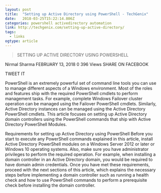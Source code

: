 ```yaml
---
layout: post 
title:  "Setting up Active Directory using PowerShell - TechGenix" 
date:   2018-03-25T15:22:14.806Z 
categories: powershell activedirectory automation
link: http://techgenix.com/setting-up-active-directory/ 
tags:
  - links
ogtype: article 
---
```


> SETTING UP ACTIVE DIRECTORY USING POWERSHELL

Nirmal Sharma FEBRUARY 13, 2018 0 396 Views
SHARE ON FACEBOOK
 
TWEET IT
 
 
 
 

PowerShell is an extremely powerful set of command line tools you can use to manage different aspects of a Windows environment. Most of the roles and features ship with the required PowerShell cmdlets to perform management tasks. For example, complete Windows Failover cluster operation can be managed using the Failover PowerShell cmdlets. Similarly, Active Directory instances can be managed using the Active Directory PowerShell cmdlets. This article focuses on setting up Active Directory domain controllers using the PowerShell commands that ship with Active Directory PowerShell Modules.

Requirements for setting up Active Directory using PowerShell
Before you start to execute any PowerShell commands explained in this article, install Active Directory PowerShell modules on a Windows Server 2012 or later or Windows 10 operating systems. Also, make sure you have administrator privileges to perform the required operation. For example, when installing a domain controller in an Active Directory domain, you would be required to have domain admin credentials. Once you have met these requirements, proceed with the next sections of this article, which explains the necessary steps before implementing a domain controller such as running a health check and how to use PowerShell commands to perform a prerequisite check before installing the domain controller.
